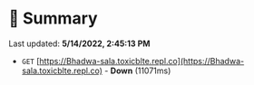 # 📖 Summary
Last updated: **5/14/2022, 2:45:13 PM**

- `GET` [https://Bhadwa-sala.toxicblte.repl.co](https://Bhadwa-sala.toxicblte.repl.co) - **Down** (11071ms)
